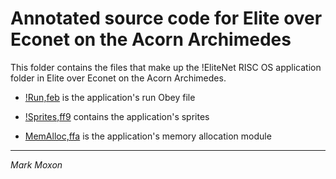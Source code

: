 # Annotated source code for Elite over Econet on the Acorn Archimedes

This folder contains the files that make up the !EliteNet RISC OS application folder in Elite over Econet on the Acorn Archimedes.

* [!Run,feb](!Run,feb) is the application's run Obey file

* [!Sprites,ff9](!Sprites,ff9) contains the application's sprites

* [MemAlloc,ffa](MemAlloc,ffa) is the application's memory allocation module

---

_Mark Moxon_
